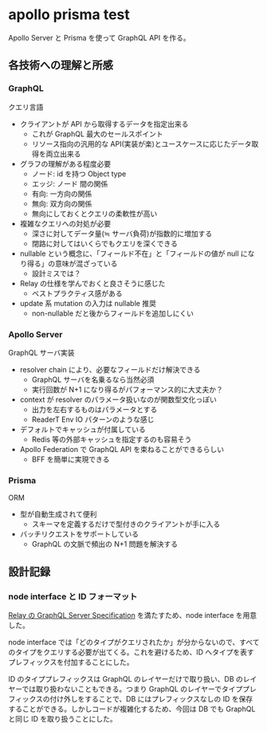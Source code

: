 # apollo prisma test

Apollo Server と Prisma を使って GraphQL API を作る。

## 各技術への理解と所感

### GraphQL

クエリ言語

- クライアントが API から取得するデータを指定出来る
  - これが GraphQL 最大のセールスポイント
  - リソース指向の汎用的な API(実装が楽)とユースケースに応じたデータ取得を両立出来る
- グラフの理解がある程度必要
  - ノード: id を持つ Object type
  - エッジ: ノード 間の関係
  - 有向: 一方向の関係
  - 無向: 双方向の関係
  - 無向にしておくとクエリの柔軟性が高い
- 複雑なクエリへの対処が必要
  - 深さに対してデータ量(≒ サーバ負荷)が指数的に増加する
  - 閉路に対してはいくらでもクエリを深くできる
- nullable という概念に、「フィールド不在」と「フィールドの値が null になり得る」の意味が混ざっている
  - 設計ミスでは？
- Relay の仕様を学んでおくと良さそうに感じた
  - ベストプラクティス感がある
- update 系 mutation の入力は nullable 推奨
  - non-nullable だと後からフィールドを追加しにくい

### Apollo Server

GraphQL サーバ実装

- resolver chain により、必要なフィールドだけ解決できる
  - GraphQL サーバを名乗るなら当然必須
  - 実行回数が N+1 になり得るがパフォーマンス的に大丈夫か？
- context が resolver のパラメータ扱いなのが関数型文化っぽい
  - 出力を左右するものはパラメータとする
  - ReaderT Env IO パターンのような感じ
- デフォルトでキャッシュが付属している
  - Redis 等の外部キャッシュを指定するのも容易そう
- Apollo Federation で GraphQL API を束ねることができるらしい
  - BFF を簡単に実現できる

### Prisma

ORM

- 型が自動生成されて便利
  - スキーマを定義するだけで型付きのクライアントが手に入る
- バッチリクエストをサポートしている
  - GraphQL の文脈で頻出の N+1 問題を解決する

## 設計記録

### node interface と ID フォーマット

[Relay の GraphQL Server Specification](https://relay.dev/docs/guides/graphql-server-specification/) を満たすため、node interface を用意した。

node interface では「どのタイプがクエリされたか」が分からないので、すべてのタイプをクエリする必要が出てくる。これを避けるため、ID へタイプを表すプレフィックスを付加することにした。

ID のタイププレフィックスは GraphQL のレイヤーだけで取り扱い、DB のレイヤーでは取り扱わないこともできる。つまり GraphQL のレイヤーでタイププレフィックスの付け外しをすることで、DB にはプレフィックスなしの ID を保存することができる。しかしコードが複雑化するため、今回は DB でも GraphQL と同じ ID を取り扱うことにした。
